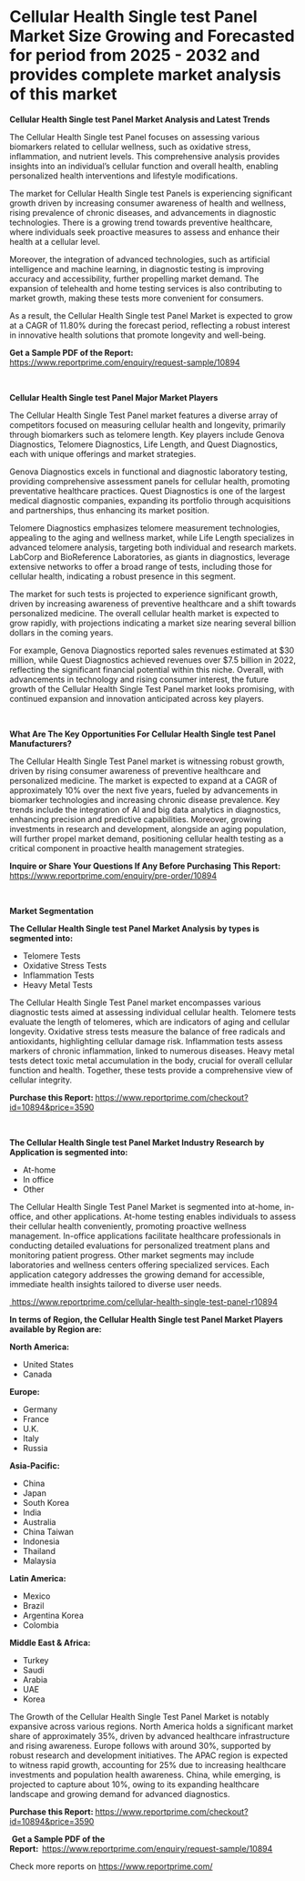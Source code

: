 <p><h1>Cellular Health Single test Panel Market Size Growing and Forecasted for period from 2025 - 2032 and provides complete market analysis of this market</h1></p><p><strong>Cellular Health Single test Panel Market Analysis and Latest Trends</strong></p>
<p><p>The Cellular Health Single test Panel focuses on assessing various biomarkers related to cellular wellness, such as oxidative stress, inflammation, and nutrient levels. This comprehensive analysis provides insights into an individual’s cellular function and overall health, enabling personalized health interventions and lifestyle modifications.</p><p>The market for Cellular Health Single test Panels is experiencing significant growth driven by increasing consumer awareness of health and wellness, rising prevalence of chronic diseases, and advancements in diagnostic technologies. There is a growing trend towards preventive healthcare, where individuals seek proactive measures to assess and enhance their health at a cellular level.</p><p>Moreover, the integration of advanced technologies, such as artificial intelligence and machine learning, in diagnostic testing is improving accuracy and accessibility, further propelling market demand. The expansion of telehealth and home testing services is also contributing to market growth, making these tests more convenient for consumers.</p><p>As a result, the Cellular Health Single test Panel Market is expected to grow at a CAGR of 11.80% during the forecast period, reflecting a robust interest in innovative health solutions that promote longevity and well-being.</p></p>
<p><strong>Get a Sample PDF of the Report:&nbsp;</strong> <a href="https://www.reportprime.com/enquiry/request-sample/10894?utm_campaign=2467&utm_medium=2&utm_source=Github&utm_content=ia&utm_term=20032025&utm_id=cellular-health-single-test-panel">https://www.reportprime.com/enquiry/request-sample/10894</a></p>
<p>&nbsp;</p>
<p><strong>Cellular Health Single test Panel Major Market Players</strong></p>
<p><p>The Cellular Health Single Test Panel market features a diverse array of competitors focused on measuring cellular health and longevity, primarily through biomarkers such as telomere length. Key players include Genova Diagnostics, Telomere Diagnostics, Life Length, and Quest Diagnostics, each with unique offerings and market strategies.</p><p>Genova Diagnostics excels in functional and diagnostic laboratory testing, providing comprehensive assessment panels for cellular health, promoting preventative healthcare practices. Quest Diagnostics is one of the largest medical diagnostic companies, expanding its portfolio through acquisitions and partnerships, thus enhancing its market position.</p><p>Telomere Diagnostics emphasizes telomere measurement technologies, appealing to the aging and wellness market, while Life Length specializes in advanced telomere analysis, targeting both individual and research markets. LabCorp and BioReference Laboratories, as giants in diagnostics, leverage extensive networks to offer a broad range of tests, including those for cellular health, indicating a robust presence in this segment.</p><p>The market for such tests is projected to experience significant growth, driven by increasing awareness of preventive healthcare and a shift towards personalized medicine. The overall cellular health market is expected to grow rapidly, with projections indicating a market size nearing several billion dollars in the coming years.</p><p>For example, Genova Diagnostics reported sales revenues estimated at $30 million, while Quest Diagnostics achieved revenues over $7.5 billion in 2022, reflecting the significant financial potential within this niche. Overall, with advancements in technology and rising consumer interest, the future growth of the Cellular Health Single Test Panel market looks promising, with continued expansion and innovation anticipated across key players.</p></p>
<p>&nbsp;</p>
<p><strong>What Are The Key Opportunities For Cellular Health Single test Panel Manufacturers?</strong></p>
<p><p>The Cellular Health Single Test Panel market is witnessing robust growth, driven by rising consumer awareness of preventive healthcare and personalized medicine. The market is expected to expand at a CAGR of approximately 10% over the next five years, fueled by advancements in biomarker technologies and increasing chronic disease prevalence. Key trends include the integration of AI and big data analytics in diagnostics, enhancing precision and predictive capabilities. Moreover, growing investments in research and development, alongside an aging population, will further propel market demand, positioning cellular health testing as a critical component in proactive health management strategies.</p></p>
<p><strong>Inquire or Share Your Questions If Any Before Purchasing This Report:</strong> <a href="https://www.reportprime.com/enquiry/pre-order/10894?utm_campaign=2467&utm_medium=2&utm_source=Github&utm_content=ia&utm_term=20032025&utm_id=cellular-health-single-test-panel">https://www.reportprime.com/enquiry/pre-order/10894</a></p>
<p>&nbsp;</p>
<p><strong>Market Segmentation</strong></p>
<p><strong>The Cellular Health Single test Panel Market Analysis by types is segmented into:</strong></p>
<p><ul><li>Telomere Tests</li><li>Oxidative Stress Tests</li><li>Inflammation Tests</li><li>Heavy Metal Tests</li></ul></p>
<p><p>The Cellular Health Single Test Panel market encompasses various diagnostic tests aimed at assessing individual cellular health. Telomere tests evaluate the length of telomeres, which are indicators of aging and cellular longevity. Oxidative stress tests measure the balance of free radicals and antioxidants, highlighting cellular damage risk. Inflammation tests assess markers of chronic inflammation, linked to numerous diseases. Heavy metal tests detect toxic metal accumulation in the body, crucial for overall cellular function and health. Together, these tests provide a comprehensive view of cellular integrity.</p></p>
<p><strong>Purchase this Report:&nbsp;</strong><a href="https://www.reportprime.com/checkout?id=10894&price=3590&utm_campaign=2467&utm_medium=2&utm_source=Github&utm_content=ia&utm_term=20032025&utm_id=cellular-health-single-test-panel">https://www.reportprime.com/checkout?id=10894&price=3590</a></p>
<p>&nbsp;</p>
<p><strong>The Cellular Health Single test Panel Market Industry Research by Application is segmented into:</strong></p>
<p><ul><li>At-home</li><li>In office</li><li>Other</li></ul></p>
<p><p>The Cellular Health Single Test Panel Market is segmented into at-home, in-office, and other applications. At-home testing enables individuals to assess their cellular health conveniently, promoting proactive wellness management. In-office applications facilitate healthcare professionals in conducting detailed evaluations for personalized treatment plans and monitoring patient progress. Other market segments may include laboratories and wellness centers offering specialized services. Each application category addresses the growing demand for accessible, immediate health insights tailored to diverse user needs.</p></p>
<p><a href="https://www.reportprime.com/cellular-health-single-test-panel-r10894?utm_campaign=2467&utm_medium=2&utm_source=Github&utm_content=ia&utm_term=20032025&utm_id=cellular-health-single-test-panel">&nbsp;https://www.reportprime.com/cellular-health-single-test-panel-r10894</a></p>
<p><strong>In terms of Region, the Cellular Health Single test Panel Market Players available by Region are:</strong></p>
<p>
    <p> <strong> North America: </strong>
        <ul>
            <li>United States</li>
            <li>Canada</li>
        </ul>
        </p> 
    <p> <strong> Europe: </strong>
        <ul>
            <li>Germany</li>
            <li>France</li>
            <li>U.K.</li>
            <li>Italy</li>
            <li>Russia</li>
        </ul>
        </p> 
    <p> <strong> Asia-Pacific: </strong>
        <ul>
            <li>China</li>
            <li>Japan</li>
            <li>South Korea</li>
            <li>India</li>
            <li>Australia</li>
            <li>China Taiwan</li>
            <li>Indonesia</li>
            <li>Thailand</li>
            <li>Malaysia</li>
        </ul>
        </p> 
    <p> <strong> Latin America: </strong>
        <ul>
            <li>Mexico</li>
            <li>Brazil</li>
            <li>Argentina Korea</li>
            <li>Colombia</li>
        </ul>
        </p> 
    <p> <strong> Middle East & Africa: </strong>
        <ul>
            <li>Turkey</li>
            <li>Saudi</li>
            <li>Arabia</li>
            <li>UAE</li>
            <li>Korea</li>
        </ul>
    </p>
    </p>
<p><p>The Growth of the Cellular Health Single Test Panel Market is notably expansive across various regions. North America holds a significant market share of approximately 35%, driven by advanced healthcare infrastructure and rising awareness. Europe follows with around 30%, supported by robust research and development initiatives. The APAC region is expected to witness rapid growth, accounting for 25% due to increasing healthcare investments and population health awareness. China, while emerging, is projected to capture about 10%, owing to its expanding healthcare landscape and growing demand for advanced diagnostics.</p></p>
<p><strong>Purchase this Report: </strong><a href="https://www.reportprime.com/checkout?id=10894&price=3590&utm_campaign=2467&utm_medium=2&utm_source=Github&utm_content=ia&utm_term=20032025&utm_id=cellular-health-single-test-panel">https://www.reportprime.com/checkout?id=10894&price=3590</a></p>
<p>&nbsp;<strong>Get a Sample PDF of the Report:&nbsp;&nbsp;</strong><a href="https://www.reportprime.com/enquiry/request-sample/10894?utm_campaign=2467&utm_medium=2&utm_source=Github&utm_content=ia&utm_term=20032025&utm_id=cellular-health-single-test-panel">https://www.reportprime.com/enquiry/request-sample/10894</a></p>
<p><strong></strong></p>
<p>Check more reports on <a href="https://www.reportprime.com/?utm_campaign=2467&utm_medium=2&utm_source=Github&utm_content=ia&utm_term=20032025&utm_id=cellular-health-single-test-panel">https://www.reportprime.com/</a></p>